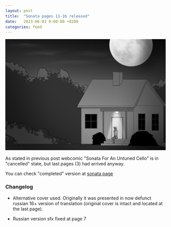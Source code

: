```yaml
---
layout: post
title:  "Sonata pages 11-16 released"
date:   2023-06-03 9:00:00 +0200
categories: feed
---
```


![Sonata end](/assets/posts/end.jpg)

As stated in previous post webcomic "Sonata For An Untuned Cello" is in "cancelled" state, but last pages (3) had arrived anyway.

You can check "completed" version at [sonata page](/sonata)

### Changelog

- Alternative cover used. Originally it was presented in now defunct russian 16+ version of translation (original cover is intact and located at the last page).

- Russian version sfx fixed at page 7
